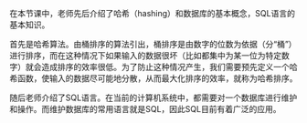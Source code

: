 在本节课中，老师先后介绍了哈希（hashing）和数据库的基本概念，SQL语言的基本知识。

首先是哈希算法。由桶排序的算法引出，桶排序是由数字的位数为依据（分“桶”）进行排序，而在这种情况下如果输入的数据很坏（比如都集中为某一位为特定数字）就会造成排序的效率很低。为了防止这种情况产生，我们需要预先定义一个哈希函数，使输入的数据尽可能地分散，从而最大化排序的效率，就称为哈希排序。

随后老师介绍了SQL语言。在当前的计算机系统中，都需要对一个数据库进行维护和操作。而维护数据库的常用语言就是SQL，因此SQL目前有着广泛的应用。